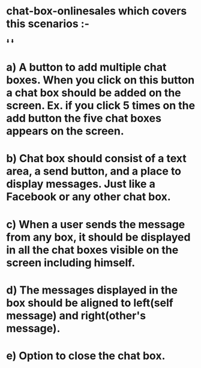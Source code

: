 # chat-box-onlinesales which covers this scenarios :-
⬇️
⬇️
# a) A button to add multiple chat boxes. When you click on this button a chat box should be added on the screen. Ex. if you click 5 times on the add button the five chat boxes appears on the screen.
# b) Chat box should consist of a text area, a send button, and a place to display messages. Just like a Facebook or any other chat box.
# c) When a user sends the message from any box,  it should be displayed in all the chat boxes visible on the screen including himself.
# d) The messages displayed in the box should be aligned to left(self message) and right(other's message).
# e) Option to close the chat box.
